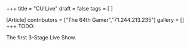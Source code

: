 +++
title = "CU Live"
draft = false
tags = [ ]

[Article]
contributors = ["The 64th Gamer","71.244.213.235"]
gallery = []
+++
TODO:

The first 3-Stage Live Show.